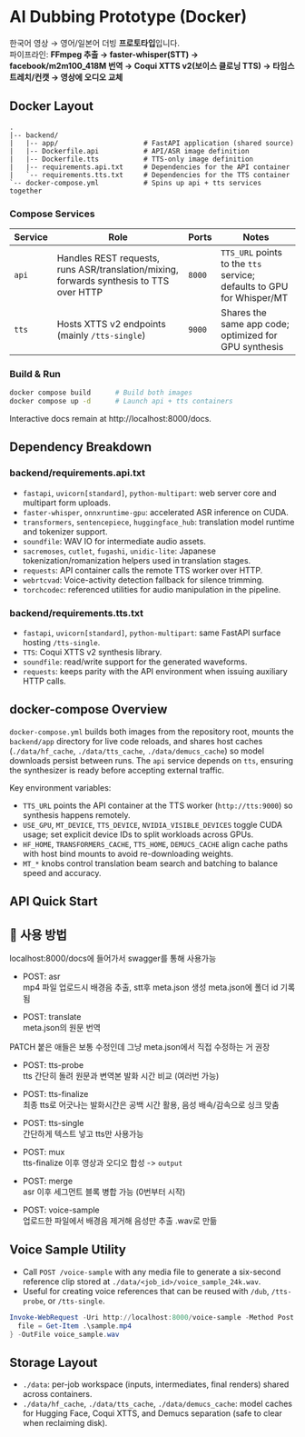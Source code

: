 # AI Dubbing Prototype (Docker)

한국어 영상 → 영어/일본어 더빙 **프로토타입**입니다.  
파이프라인: **FFmpeg 추출 → faster-whisper(STT) → facebook/m2m100_418M 번역 → Coqui XTTS v2(보이스 클로닝 TTS) → 타임스트레치/컨캣 → 영상에 오디오 교체**

## Docker Layout

```
.
|-- backend/
|   |-- app/                     # FastAPI application (shared source)
|   |-- Dockerfile.api           # API/ASR image definition
|   |-- Dockerfile.tts           # TTS-only image definition
|   |-- requirements.api.txt     # Dependencies for the API container
|   `-- requirements.tts.txt     # Dependencies for the TTS container
`-- docker-compose.yml           # Spins up api + tts services together
```

### Compose Services

| Service | Role | Ports | Notes |
|---------|------|-------|-------|
| `api` | Handles REST requests, runs ASR/translation/mixing, forwards synthesis to TTS over HTTP | `8000` | `TTS_URL` points to the `tts` service; defaults to GPU for Whisper/MT |
| `tts` | Hosts XTTS v2 endpoints (mainly `/tts-single`) | `9000` | Shares the same app code; optimized for GPU synthesis |

### Build & Run

```bash
docker compose build      # Build both images
docker compose up -d      # Launch api + tts containers
```

Interactive docs remain at http://localhost:8000/docs.

## Dependency Breakdown

### backend/requirements.api.txt

- `fastapi`, `uvicorn[standard]`, `python-multipart`: web server core and multipart form uploads.
- `faster-whisper`, `onnxruntime-gpu`: accelerated ASR inference on CUDA.
- `transformers`, `sentencepiece`, `huggingface_hub`: translation model runtime and tokenizer support.
- `soundfile`: WAV IO for intermediate audio assets.
- `sacremoses`, `cutlet`, `fugashi`, `unidic-lite`: Japanese tokenization/romanization helpers used in translation stages.
- `requests`: API container calls the remote TTS worker over HTTP.
- `webrtcvad`: Voice-activity detection fallback for silence trimming.
- `torchcodec`: referenced utilities for audio manipulation in the pipeline.

### backend/requirements.tts.txt

- `fastapi`, `uvicorn[standard]`, `python-multipart`: same FastAPI surface hosting `/tts-single`.
- `TTS`: Coqui XTTS v2 synthesis library.
- `soundfile`: read/write support for the generated waveforms.
- `requests`: keeps parity with the API environment when issuing auxiliary HTTP calls.

## docker-compose Overview

`docker-compose.yml` builds both images from the repository root, mounts the `backend/app` directory for live code reloads, and shares host caches (`./data/hf_cache`, `./data/tts_cache`, `./data/demucs_cache`) so model downloads persist between runs. The `api` service depends on `tts`, ensuring the synthesizer is ready before accepting external traffic.

Key environment variables:

- `TTS_URL` points the API container at the TTS worker (`http://tts:9000`) so synthesis happens remotely.
- `USE_GPU`, `MT_DEVICE`, `TTS_DEVICE`, `NVIDIA_VISIBLE_DEVICES` toggle CUDA usage; set explicit device IDs to split workloads across GPUs.
- `HF_HOME`, `TRANSFORMERS_CACHE`, `TTS_HOME`, `DEMUCS_CACHE` align cache paths with host bind mounts to avoid re-downloading weights.
- `MT_*` knobs control translation beam search and batching to balance speed and accuracy.

## API Quick Start

## 🧪 사용 방법

localhost:8000/docs에 들어가서 swagger를 통해 사용가능

- POST: asr<br>
mp4 파일 업로드시 배경음 추출, stt후 meta.json 생성
meta.json에 폴더 id 기록됨

- POST: translate<br>
meta.json의 원문 번역

PATCH 붙은 애들은 보통 수정인데 그냥 meta.json에서 직접 수정하는 거 권장

- POST: tts-probe<br>
tts 간단히 돌려 원문과 변역본 발화 시간 비교
(여러번 가능)

- POST: tts-finalize<br>
최종 tts로 어긋나는 발화시간은 공백 시간 활용, 음성 배속/감속으로 싱크 맞춤

- POST: tts-single<br>
간단하게 텍스트 넣고 tts만 사용가능

- POST: mux<br>
tts-finalize 이후 영상과 오디오 합성
 -> `output`

- POST: merge<br>
asr 이후 세그먼트 블록 병합 가능 (0번부터 시작)

- POST: voice-sample<br>
업로드한 파일에서 배경음 제거해 음성만 추출 .wav로 만듦

## Voice Sample Utility

- Call `POST /voice-sample` with any media file to generate a six-second reference clip stored at `./data/<job_id>/voice_sample_24k.wav`.
- Useful for creating voice references that can be reused with `/dub`, `/tts-probe`, or `/tts-single`.

```powershell
Invoke-WebRequest -Uri http://localhost:8000/voice-sample -Method Post -Form @{
  file = Get-Item .\sample.mp4
} -OutFile voice_sample.wav
```

## Storage Layout

- `./data`: per-job workspace (inputs, intermediates, final renders) shared across containers.
- `./data/hf_cache`, `./data/tts_cache`, `./data/demucs_cache`: model caches for Hugging Face, Coqui XTTS, and Demucs separation (safe to clear when reclaiming disk).
